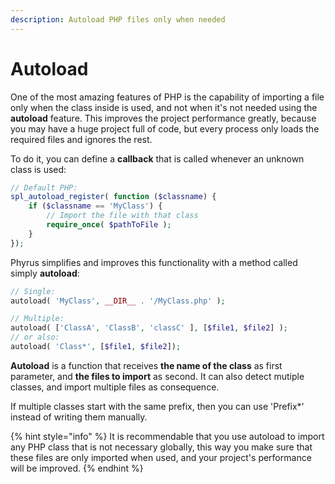 ```yaml
---
description: Autoload PHP files only when needed
---
```


# Autoload

One of the most amazing features of PHP is the capability of importing a file only when the class inside is used, and not when it's not needed using the **autoload** feature. This improves the project performance greatly, because you may have a huge project full of code, but every process only loads the required files and ignores the rest.

To do it, you can define a **callback** that is called whenever an unknown class is used:

```php
// Default PHP:
spl_autoload_register( function ($classname) {
    if ($classname == 'MyClass') {
        // Import the file with that class
        require_once( $pathToFile );
    }
});
```

Phyrus simplifies and improves this functionality with a method called simply **autoload**:

```php
// Single:
autoload( 'MyClass', __DIR__ . '/MyClass.php' );

// Multiple:
autoload( ['ClassA', 'ClassB', 'classC' ], [$file1, $file2] );
// or also:
autoload( 'Class*', [$file1, $file2]);
```

**Autoload** is a function that receives **the name of the class** as first parameter, and **the files to import** as second. It can also detect mutiple classes, and import multiple files as consequence.

If multiple classes start with the same prefix, then you can use 'Prefix\*' instead of writing them manually.

{% hint style="info" %}
It is recommendable that you use autoload to import any PHP class that is not necessary globally, this way you make sure that these files are only imported when used, and your project's performance will be improved.
{% endhint %}
